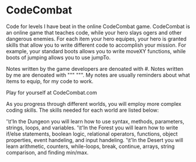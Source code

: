 # CodeCombat
Code for levels I have beat in the online CodeCombat game. 
CodeCombat is an online game that teaches code, while your hero slays ogers and other dangerous enemies.
For each item your hero equipes, your hero is granted skills that allow you to write different code to accomplish your mission. 
For example, your standard boots allows you to write moveXY functions, while boots of jumping allows you to use jumpTo.

Notes written by the game developers are denoated with #. 
Notes written by me are denoated with """ """. 
My notes are usually reminders about what items to equip, for my code to work. 

Play for yourself at CodeCombat.com 

As you progress through different worlds, you will employ more complex coding skills. The skills needed for each world are listed below: 

'\t'In the Dungeon you will learn how to use syntax, methods, parameters, strings, loops, and variables. 
'\t'In the Forest you will learn how to write if/else statements, boolean logic, relational operators, functions, object properties, event handeling, and input handeling. 
'\t'In the Desert you will learn arithmetic, counters, while-loops, break, continue, arrays, string comparison, and finding min/max. 
